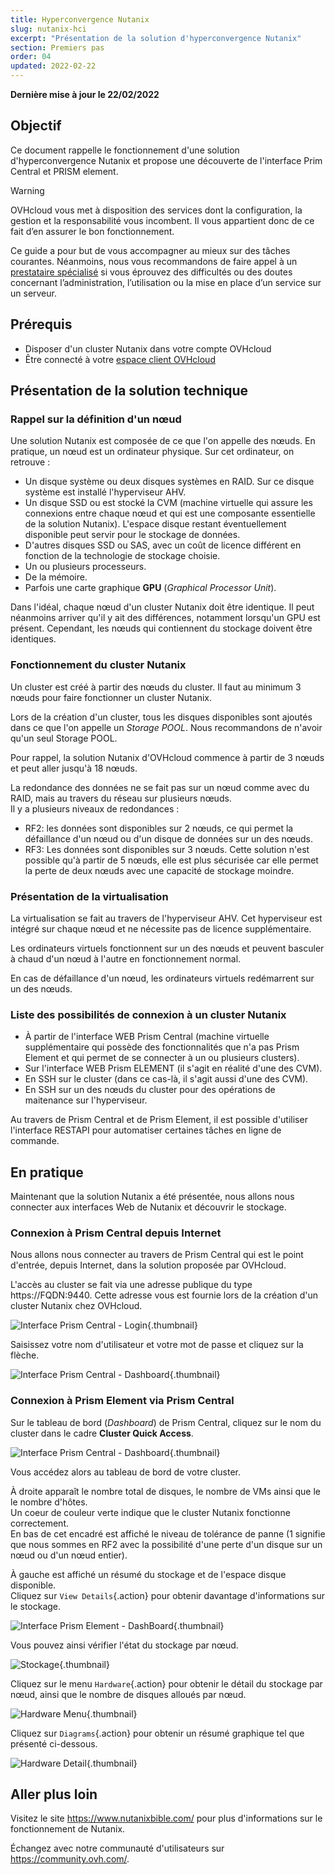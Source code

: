 ```yaml
---
title: Hyperconvergence Nutanix
slug: nutanix-hci
excerpt: "Présentation de la solution d'hyperconvergence Nutanix"
section: Premiers pas
order: 04
updated: 2022-02-22
---
```


**Dernière mise à jour le 22/02/2022**

## Objectif

Ce document rappelle le fonctionnement d'une solution d'hyperconvergence Nutanix et propose une découverte de l'interface Prim Central et PRISM element.

> [!warning]
> OVHcloud vous met à disposition des services dont la configuration, la gestion et la responsabilité vous incombent. Il vous appartient donc de ce fait d’en assurer le bon fonctionnement.
>
> Ce guide a pour but de vous accompagner au mieux sur des tâches courantes. Néanmoins, nous vous recommandons de faire appel à un [prestataire spécialisé](https://partner.ovhcloud.com/fr/directory/) si vous éprouvez des difficultés ou des doutes concernant l’administration, l’utilisation ou la mise en place d’un service sur un serveur.
>

## Prérequis

- Disposer d'un cluster Nutanix dans votre compte OVHcloud
- Être connecté à votre [espace client OVHcloud](https://www.ovh.com/auth/?action=gotomanager&from=https://www.ovh.com/fr/&ovhSubsidiary=fr)

## Présentation de la solution technique

### Rappel sur la définition d'un nœud

Une solution Nutanix est composée de ce que l'on appelle des nœuds. En pratique, un nœud est un ordinateur physique. Sur cet ordinateur, on retrouve :

* Un disque système ou deux disques systèmes en RAID. Sur ce disque système est installé l'hyperviseur AHV. 
* Un disque SSD ou est stocké la CVM (machine virtuelle qui assure les connexions entre chaque nœud et qui est une composante essentielle de la solution Nutanix). L'espace disque restant éventuellement disponible peut servir pour le stockage de données.
* D'autres disques SSD ou SAS, avec un coût de licence différent en fonction de la technologie de stockage choisie.
* Un ou plusieurs processeurs.
* De la mémoire.
* Parfois une carte graphique **GPU** (*Graphical Processor Unit*).

Dans l'idéal, chaque nœud d'un cluster Nutanix doit être identique. Il peut néanmoins arriver qu'il y ait des différences, notamment lorsqu'un GPU est présent. Cependant, les nœuds qui contiennent du stockage doivent être identiques.

### Fonctionnement du cluster Nutanix

Un cluster est créé à partir des nœuds du cluster. Il faut au minimum 3 nœuds pour faire fonctionner un cluster Nutanix.

Lors de la création d'un cluster, tous les disques disponibles sont ajoutés dans ce que l'on appelle un *Storage POOL*.
Nous recommandons de n'avoir qu'un seul Storage POOL.

Pour rappel, la solution Nutanix d'OVHcloud commence à partir de 3 nœuds et peut aller jusqu'à 18 nœuds.

La redondance des données ne se fait pas sur un nœud comme avec du RAID, mais au travers du réseau sur plusieurs nœuds.<br>
Il y a plusieurs niveaux de redondances :

* RF2: les données sont disponibles sur 2 nœuds, ce qui permet la défaillance d'un nœud ou d'un disque de données sur un des nœuds.
* RF3: Les données sont disponibles sur 3 nœuds. Cette solution n'est possible qu'à partir de 5 nœuds, elle est plus sécurisée car elle permet la perte de deux nœuds avec une capacité de stockage moindre.

### Présentation de la virtualisation

La virtualisation se fait au travers de l'hyperviseur AHV.
Cet hyperviseur est intégré sur chaque nœud et ne nécessite pas de licence supplémentaire.

Les ordinateurs virtuels fonctionnent sur un des nœuds et peuvent basculer à chaud d'un nœud à l'autre en fonctionnement normal.

En cas de défaillance d'un nœud, les ordinateurs virtuels redémarrent sur un des nœuds.

### Liste des possibilités de connexion à un cluster Nutanix

* À partir de l'interface WEB Prism Central (machine virtuelle supplémentaire qui possède des fonctionnalités que n'a pas Prism Element et qui permet de se connecter à un ou plusieurs clusters).
* Sur l'interface WEB Prism ELEMENT (il s'agit en réalité d'une des CVM).
* En SSH sur le cluster (dans ce cas-là, il s'agit aussi d'une des CVM).
* En SSH sur un des nœuds du cluster pour des opérations de maitenance sur l'hyperviseur.

Au travers de Prism Central et de Prism Element, il est possible d'utiliser l'interface RESTAPI pour automatiser certaines tâches en ligne de commande.

## En pratique

Maintenant que la solution Nutanix a été présentée, nous allons nous connecter aux interfaces Web de Nutanix et découvrir le stockage.

### Connexion à Prism Central depuis Internet

Nous allons nous connecter au travers de Prism Central qui est le point d'entrée, depuis Internet, dans la solution proposée par OVHcloud.

L'accès au cluster se fait via une adresse publique  du type https://FQDN:9440. Cette adresse vous est fournie lors de la création d'un cluster Nutanix chez OVHcloud.

![Interface Prism Central - Login](images/PrismCentralUsername.PNG){.thumbnail}

Saisissez votre nom d'utilisateur et votre mot de passe et cliquez sur la flèche.

![Interface Prism Central - Dashboard](images/PrismCentralDashboard.PNG){.thumbnail}

### Connexion à Prism Element via Prism Central

Sur le tableau de bord (*Dashboard*) de Prism Central, cliquez sur le nom du cluster dans le cadre **Cluster Quick Access**.

![Interface Prism Central - Dashboard](images/PrismCentralDashboard.PNG){.thumbnail}

Vous accédez alors au tableau de bord de votre cluster.

À droite apparaît le nombre total de disques, le nombre de VMs ainsi que le le nombre d'hôtes.<br>
Un coeur de couleur verte indique que le cluster Nutanix fonctionne correctement.<br>
En bas de cet encadré est affiché le niveau de tolérance de panne (1 signifie que nous sommes en RF2 avec la possibilité d'une perte d'un disque sur un nœud ou d'un nœud entier).

À gauche est affiché un résumé du stockage et de l'espace disque disponible.<br>
Cliquez sur `View Details`{.action} pour obtenir davantage d'informations sur le stockage.

![Interface Prism Element - DashBoard](images/PrismElementDashBoard.PNG){.thumbnail}

Vous pouvez ainsi vérifier l'état du stockage par nœud.

![Stockage](images/StorageDetail.PNG){.thumbnail}

Cliquez sur le menu `Hardware`{.action} pour obtenir le détail du stockage par nœud, ainsi que le nombre de disques alloués par nœud.

![Hardware Menu](images/HardwareMenu.PNG){.thumbnail}

Cliquez sur `Diagrams`{.action} pour obtenir un résumé graphique tel que présenté ci-dessous.

![Hardware Detail](images/HardwareDetail.PNG){.thumbnail}

## Aller plus loin

Visitez le site <https://www.nutanixbible.com/> pour plus d'informations sur le fonctionnement de Nutanix.

Échangez avec notre communauté d'utilisateurs sur <https://community.ovh.com/>.
